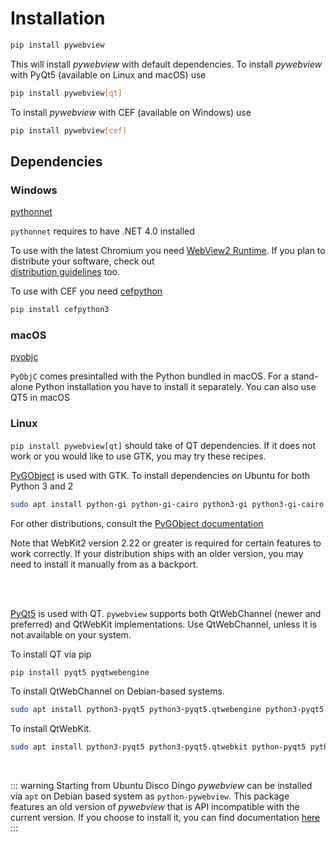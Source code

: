 # Installation

``` bash
pip install pywebview
```

This will install _pywebview_ with default dependencies. To install _pywebview_ with PyQt5 (available on Linux and macOS) use

``` bash
pip install pywebview[qt]
```

To install _pywebview_ with CEF (available on Windows) use

``` bash
pip install pywebview[cef]
```


## Dependencies

### Windows

[pythonnet](https://github.com/pythonnet/pythonnet)

`pythonnet` requires to have .NET 4.0 installed

To use with the latest Chromium you need 
[WebView2 Runtime](https://developer.microsoft.com/en-us/microsoft-edge/webview2/). If you plan to distribute your software, check out  
[distribution guidelines](https://docs.microsoft.com/en-us/microsoft-edge/webview2/concepts/distribution) too.

To use with CEF you need
[cefpython](https://github.com/cztomczak/cefpython/)

``` bash
pip install cefpython3
```


### macOS

[pyobjc](https://pythonhosted.org/pyobjc/)

`PyObjC` comes presintalled with the Python bundled in macOS. For a stand-alone Python installation you have to install it separately.
You can also use QT5 in macOS

### Linux


`pip install pywebview[qt]` should take of QT dependencies. If it does not work or you would like to use GTK, you may try these recipes.

[PyGObject](https://pygobject.readthedocs.io/en/latest/) is used with GTK. To install dependencies on Ubuntu for both Python 3 and 2

``` bash
sudo apt install python-gi python-gi-cairo python3-gi python3-gi-cairo gir1.2-gtk-3.0 gir1.2-webkit2-4.0
```

For other distributions, consult the [PyGObject documentation](https://pygobject.readthedocs.io/en/latest/getting_started.html)


Note that WebKit2 version 2.22 or greater is required for certain features to work correctly. If your distribution ships with an older version, you may need to install it manually from as a backport.

<br/><br/>

[PyQt5](http://pyqt.sourceforge.net/Docs/PyQt5/index.html) is used with QT. `pywebview` supports both QtWebChannel (newer and preferred) and QtWebKit implementations. Use QtWebChannel, unless it is not available on your system.

To install QT via pip
``` bash
pip install pyqt5 pyqtwebengine
```

To install QtWebChannel on Debian-based systems.

``` bash
sudo apt install python3-pyqt5 python3-pyqt5.qtwebengine python3-pyqt5.qtwebchannel python-pyqt5 python-pyqt5.qtwebengine python-pyqt5.qtwebchannel libqt5webkit5-dev
```

To install QtWebKit.

``` bash
sudo apt install python3-pyqt5 python3-pyqt5.qtwebkit python-pyqt5 python-pyqt5.qtwebkit libqt5webkit5-dev
```

<br/>

::: warning
Starting from Ubuntu Disco Dingo _pywebview_ can be installed via `apt` on Debian based system as `python-pywebview`. This package features an old version of _pywebview_ that is API incompatible with the current version. If you choose to install it, you can find documentation [here](/2.4)
:::
